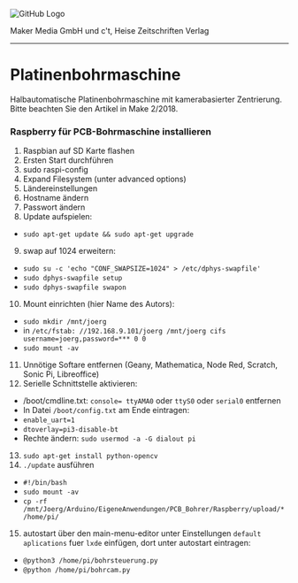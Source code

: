 ![GitHub Logo](http://www.heise.de/make/icons/make_logo.png)

Maker Media GmbH und c't, Heise Zeitschriften Verlag

***

# Platinenbohrmaschine
Halbautomatische Platinenbohrmaschine mit kamerabasierter Zentrierung. Bitte beachten Sie den Artikel in Make 2/2018.

### Raspberry für PCB-Bohrmaschine installieren

1. Raspbian auf SD Karte flashen
2. Ersten Start durchführen
3. sudo raspi-config
4. Expand Filesystem (unter advanced options)
5. Ländereinstellungen
6. Hostname ändern
7. Passwort ändern
8. Update aufspielen:
 * `sudo apt-get update && sudo apt-get upgrade`
9. swap auf 1024 erweitern:
 * `sudo su -c 'echo "CONF_SWAPSIZE=1024" > /etc/dphys-swapfile'`
 * `sudo dphys-swapfile setup`
 * `sudo dphys-swapfile swapon`
10. Mount einrichten (hier Name des Autors):
 * `sudo mkdir /mnt/joerg`
 * in `/etc/fstab: //192.168.9.101/joerg /mnt/joerg cifs username=joerg,password=*** 0 0`
 * `sudo mount -av`
11. Unnötige Softare entfernen (Geany, Mathematica, Node Red, Scratch, Sonic Pi, Libreoffice)
12. Serielle Schnittstelle aktivieren:
 * /boot/cmdline.txt: `console= ttyAMA0` oder `ttyS0` oder `serial0` entfernen
 * In Datei `/boot/config.txt` am Ende eintragen:
  * `enable_uart=1` 
  * `dtoverlay=pi3-disable-bt`
 * Rechte ändern: 
  `sudo usermod -a -G dialout pi`
13. `sudo apt-get install python-opencv`
14. `./update` ausführen
  * `#!/bin/bash`
  * `sudo mount -av`
  * `cp -rf /mnt/Joerg/Arduino/EigeneAnwendungen/PCB_Bohrer/Raspberry/upload/* /home/pi/`
15. autostart über den main-menu-editor unter Einstellungen `default aplications` fuer `lxde` einfügen,
    dort unter autostart eintragen:
  * `@python3 /home/pi/bohrsteuerung.py`
  * `@python /home/pi/bohrcam.py` 

